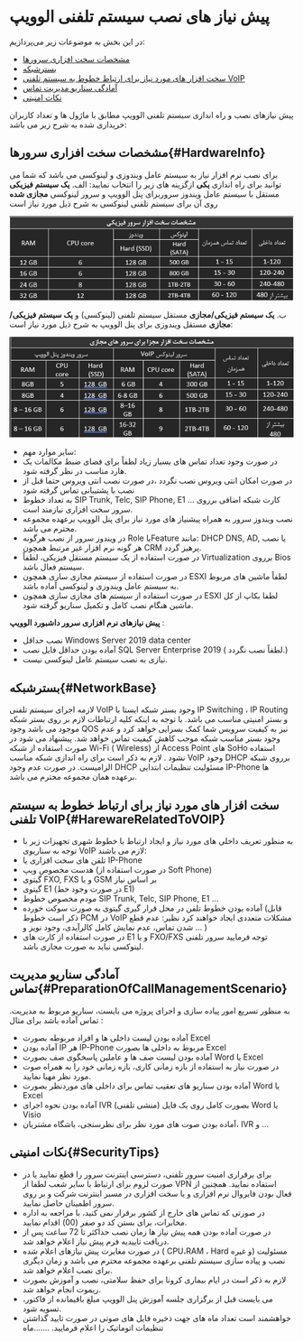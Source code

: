 # پیش نیاز های نصب سیستم تلفنی الوویپ

در این بخش به موضوعات زیر می‌پردازیم:

- [مشخصات سخت افزاری سرورها ](#HardwareInfo)
- [بسترشبکه ](#NetworkBase)
- [سخت افزار های مورد نیاز برای ارتباط خطوط به سیستم تلفنی VoIP ](#HarewareRelatedToVOIP)
- [آمادگی سناریو مدیریت تماس ](#PreparationOfCallManagementScenario)
- [نکات امنیتی ](#SecurityTips)

پیش نیازهای نصب و راه اندازی سیستم تلفنی الوویپ مطابق با ماژول ها و تعداد کاربران خریداری شده به شرح زیر می باشد:

## مشخصات سخت افزاری سرورها{#HardwareInfo}
برای نصب نرم افزار نیاز به سیستم عامل ویندوزی و لینوکسی می باشد که شما می توانید برای راه اندازی **یکی** ازگزینه های زیر را انتخاب نمایید:
     الف. **یک سیستم فیزیکی** مستقل با سیستم عامل ویندوز سروربرای پنل الوویپ و سرور لینوکسی **مجازی شده** روی آن برای سیستم تلفنی لینوکسی به شرح ذیل مورد نیاز است


![فرم پیش نیاز ](./Images/pishniaz-pic1.jpg)

ب.  **یک سیستم فیزیکی/مجازی** مستقل سیستم تلفنی (لینوکسی)  و **یک سیستم فیزیکی/مجازی** مستقل ویندوزی برای پنل الوویپ به شرح ذیل مورد نیاز است:

![فرم پیش نیاز ](./Images/pishniaz-pic2.jpg)

- سایر موارد مهم:
- در صورت وجود تعداد تماس های بسیار زیاد لطفاً برای فضای ضبط مکالمات یک هارد مناسب در نظر گرفته شود.
- در صورت امکان انتی ویروس نصب نگردد ،در صورت نصب انتی ویروس حتما قبل از نصب با پشتیبانی تماس گرفته شود 
- به تعداد خطوط SIP Trunk, Telc, SIP Phone, E1 … کارت شبکه اضافی برروی سرور سخت افزاری نیازمند است.
- نصب ویندوز سرور  به همراه پیشنیاز های مورد نیاز برای پنل الوویپ برعهده مجموعه محترم می باشد.
- در ویندوز سرور از نصب هرگونه Role یاFeature  مانند: DHCP DNS, AD, یا نصب هر گونه نرم افزار غیر مرتبط 
همچون CRM پرهیز گردد.
- در صورت استفاده از یک سیستم مستقل فیزیکی، لطفاً Virtualization برروی Bios سیستم فعال باشد.
- در صورت استفاده از سیستم مجازی سازی همچون ESXI لطفاً ماشین های مربوط به سیستم عامل ویندوزی و لینوکسی آماده باشد.
- در صورت استفاده از سیستم های مجازی سازی همچون  ESXI  لطفا بکاپ از کل ماشین هنگام نصب کامل و تکمیل سناریو گرفته شود.

**پیش نیازهای نرم افزاری سرور داشبورد الوویپ** :
- نصب حداقل Windows Server 2019 data center 
- آماده بودن حداقل فایل نصب SQL Server Enterprise 2019 ( لطفاً نصب نگردد.)
- نیازی به نصب سیستم عامل لینوکسی نیست.

## بسترشبکه{#NetworkBase}

لازمه اجرای سیستم تلفنی VoIP وجود بستر شبکه ایستا با IP Switching ، IP Routing و بستر امنیتی مناسب می باشد. با توجه به اینکه کلیه ارتباطات لازم بر روی بستر شبکه موجود می باشد وجود QOS نیز به کیفیت سرویس شما کمک بسزایی خواهد کرد و عدم وجود بستر مناسب شبکه موجب کاهش کیفیت تماس خواهد شد.
پیشنهاد می شود در صورت استفاده از شبکه Wi-Fi ( Wireless) از Access Point های SoHo استفاده نشود . 
لازم به ذکر است برای راه اندازی شبکه مناسب VoIP وجود DHCP برروی شبکه الزامیست. در صورت عدم وجود DHCP مسئولیت تنظیمات ابتدایی IP-Phone ها برعهده همان مجموعه محترم می باشد.

## سخت افزار های مورد نیاز برای ارتباط خطوط به سیستم تلفنی VoIP{#HarewareRelatedToVOIP}

- به منظور تعریف داخلی های مورد نیاز و ایجاد ارتباط با خطوط شهری  تجهیزات زیر با توجه به سناریوی VoIP لازم می باشند:
- تلفن های سخت افزاری یا IP-Phone
- هدست مخصوص ویپ (در صورت استفاده از Soft Phone)
- گیتوی FXO, FXS و یا GSM بر اساس نیاز
- گیتوی E1 (در صورت وجود خط E1)
- مودم مخصوص خطوط  SIP Trunk, Telc, SIP Phone, E1 …
- آماده بودن خطوط تلفن در محل قرار گیری گیتوی به صورت سوکت خورده (قابل ذکر است خطوط PCM در VoIP مشکلات 
متعددی ایجاد خواهند کرد  نظیر: عدم قطع شدن تماس، عدم نمایش کامل کالرآیدی، وجود نویز و ... )
- در صورت استفاده از کارت های E1 و یا FXO/FXS توجه فرمایید سرور تلفنی لینوکسی نباید به صورت مجازی باشد. 

## آمادگی سناریو مدیریت تماس{#PreparationOfCallManagementScenario}
.به منظور تسریع امور پیاده سازی و اجرای پروژه می بایست، سناریو مربوط به مدیریت تماس آماده باشد
برای مثال :
- آماده بودن لیست داخلی ها و افراد مربوطه  بصورت Excel
- آماده بودن IP هر IP-Phone مربوط به داخلی ها بصورت Excel
- آماده بودن لیست صف ها و عاملین پاسخگوی صف  بصورت Word یا Excel
- در صورت نیاز به استفاده از بازه زمانی کاری، بازه زمانی خود را به همراه صوت مورد نظر مهیا نمایید.
- آماده بودن سناریو های تعقیب تماس برای داخلی های موردنظر بصورت Word یا Excel
- آماده بودن نحوه اجرای IVR (منشی تلفنی) بصورت کامل روی یک فایل  Word یا Visio
- آماده بودن صوت های مورد نظر برای نظرسنجی، باشگاه مشتریان، IVR و ...


##  نکات امنیتی{#SecurityTips}
- برای برقراری امنیت سرور تلفنی، دسترسی اینترنت سرور را قطع نمایید یا در صورت لزوم برای ارتباط با سایر 
شعب لطفا از VPN استفاده نمایید. همچنین از فعال بودن فایروال نرم افزاری و یا سخت افزاری در مسیر اینترنت شرکت 
و بر روی سرور اطمینان حاصل نمایید.
- در صورتی که تماس های خارج از کشور برقرار نمی کنید، با مراجعه به اداره مخابرات، برای بستن کد دو صفر (00)  اقدام نمایید.
- در صورت آماده بودن همه پیش نیاز ها زمان نصب حداکثر تا 72 ساعت پس از دریافت تاییدیه فرم پیش نیاز اعلام خواهد شد. 
- در صورت مغایرت پیش نیازهای اعلام شده ( CPU،RAM ، Hard و غیره) مسئولیت نصب و پیاده سازی سیستم تلفنی برعهده مجموعه محترم می باشد و  زمان دیگری برای نصب اعلام خواهد شد.  
- لازم به ذکر است در ایام بیماری کرونا برای حفظ سلامتی، نصب و آموزش بصورت ریموت انجام خواهد شد.
- می بایست قبل از برگزاری جلسه آموزش پنل الوویپ مبلغ باقیمانده از فاکتور، تسویه شود.
- خواهشمند است تعداد ماه های جهت ذخیره فایل های صوتی در صورت تایید گذاشتن تنظیمات اتوماتیک را اعلام فرمایید. .......ماه